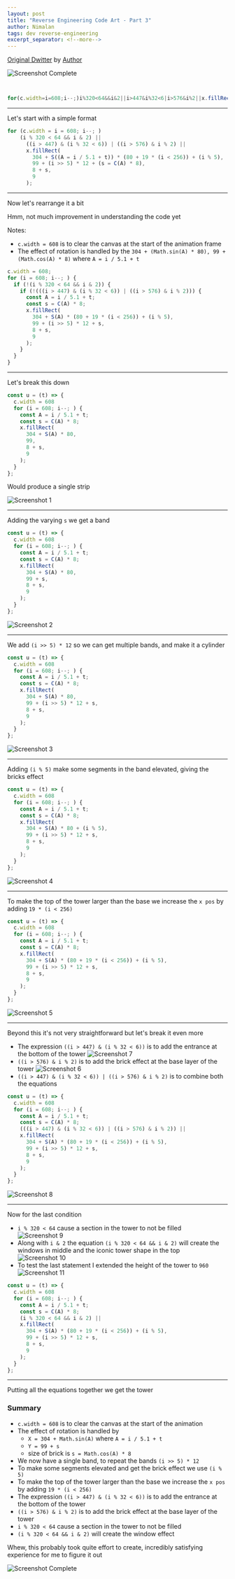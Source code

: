 ```yaml
---
layout: post
title: "Reverse Engineering Code Art - Part 3"
author: Nimalan
tags: dev reverse-engineering
excerpt_separator: <!--more-->
---
```


[Original Dwitter](https://www.dwitter.net/d/7423) by [Author](https://www.dwitter.net/u/jylikangas)

![Screenshot Complete](/assets/images/screenshot_tower.png)

```js


for(c.width=i=608;i--;)i%320<64&&i&2||i>447&i%32<6|i>576&i%2||x.fillRect(304+S(A=i/5.1+t)*(80+19*(i<256))+i%5,99+(i>>5)*12+(s=C(A)*8),8+s,9)


```

<!--more-->

---

Let's start with a simple format

```js
for (c.width = i = 608; i--; )
    (i % 320 < 64 && i & 2) ||
      ((i > 447) & (i % 32 < 6)) | ((i > 576) & i % 2) ||
      x.fillRect(
        304 + S((A = i / 5.1 + t)) * (80 + 19 * (i < 256)) + (i % 5),
        99 + (i >> 5) * 12 + (s = C(A) * 8),
        8 + s,
        9
      );
```

---

Now let's rearrange it a bit

Hmm, not much improvement in understanding the code yet

Notes:
- `c.width = 608` is to clear the canvas at the start of the animation frame
- The effect of rotation is handled by the `304 + (Math.sin(A) * 80), 99 + (Math.cos(A) * 8)` where `A = i / 5.1 + t`

```js
c.width = 608;
for (i = 608; i--; ) {
  if (!(i % 320 < 64 && i & 2)) {
    if (!(((i > 447) & (i % 32 < 6)) | ((i > 576) & i % 2))) {
      const A = i / 5.1 + t;
      const s = C(A) * 8;
      x.fillRect(
        304 + S(A) * (80 + 19 * (i < 256)) + (i % 5),
        99 + (i >> 5) * 12 + s,
        8 + s,
        9
      );
    }
  }
}
```

---

Let's break this down

```js
const u = (t) => {
  c.width = 608
  for (i = 608; i--; ) {
    const A = i / 5.1 + t;
    const s = C(A) * 8;
    x.fillRect(
      304 + S(A) * 80,
      99,
      8 + s,
      9
    );
  }
};
```

Would produce a single strip

![Screenshot 1](/assets/images/screenshot_tower_1.png)

---

Adding the varying `s` we get a band

```js
const u = (t) => {
  c.width = 608
  for (i = 608; i--; ) {
    const A = i / 5.1 + t;
    const s = C(A) * 8;
    x.fillRect(
      304 + S(A) * 80,
      99 + s,
      8 + s,
      9
    );
  }
};
```

![Screenshot 2](/assets/images/screenshot_tower_2.png)

---

We add `(i >> 5) * 12` so we can get multiple bands, and make it a cylinder

```js
const u = (t) => {
  c.width = 608
  for (i = 608; i--; ) {
    const A = i / 5.1 + t;
    const s = C(A) * 8;
    x.fillRect(
      304 + S(A) * 80,
      99 + (i >> 5) * 12 + s,
      8 + s,
      9
    );
  }
};
```

![Screenshot 3](/assets/images/screenshot_tower_3.png)

---

Adding `(i % 5)` make some segments in the band elevated, giving the bricks effect

```js
const u = (t) => {
  c.width = 608
  for (i = 608; i--; ) {
    const A = i / 5.1 + t;
    const s = C(A) * 8;
    x.fillRect(
      304 + S(A) * 80 + (i % 5),
      99 + (i >> 5) * 12 + s,
      8 + s,
      9
    );
  }
};
```

![Screenshot 4](/assets/images/screenshot_tower_4.png)

---

To make the top of the tower larger than the base we increase the `x pos` by adding `19 * (i < 256)`

```js
const u = (t) => {
  c.width = 608
  for (i = 608; i--; ) {
    const A = i / 5.1 + t;
    const s = C(A) * 8;
    x.fillRect(
      304 + S(A) * (80 + 19 * (i < 256)) + (i % 5),
      99 + (i >> 5) * 12 + s,
      8 + s,
      9
    );
  }
};
```

![Screenshot 5](/assets/images/screenshot_tower_5.png)

---

Beyond this it's not very straightforward but let's break it even more

- The expression `((i > 447) & (i % 32 < 6))` is to add the entrance at the bottom of the tower
![Screenshot 7](/assets/images/screenshot_tower_7.png)
- `((i > 576) & i % 2)` is to add the brick effect at the base layer of the tower
![Screenshot 6](/assets/images/screenshot_tower_6.png)
- `((i > 447) & (i % 32 < 6)) | ((i > 576) & i % 2)` is to combine both the equations

```js
const u = (t) => {
  c.width = 608
  for (i = 608; i--; ) {
    const A = i / 5.1 + t;
    const s = C(A) * 8;
    (((i > 447) & (i % 32 < 6)) | ((i > 576) & i % 2)) || 
    x.fillRect(
      304 + S(A) * (80 + 19 * (i < 256)) + (i % 5),
      99 + (i >> 5) * 12 + s,
      8 + s,
      9
    );
  }
};
```

![Screenshot 8](/assets/images/screenshot_tower_8.png)

---

Now for the last condition

- `i % 320 < 64` cause a section in the tower to not be filled
![Screenshot 9](/assets/images/screenshot_tower_9.png)
- Along with `i & 2` the equation `(i % 320 < 64 && i & 2)` will create the windows in middle and the iconic tower shape in the top
![Screenshot 10](/assets/images/screenshot_tower_10.png)
- To test the last statement I extended the height of the tower to `960`
![Screenshot 11](/assets/images/screenshot_tower_11.png)

```js
const u = (t) => {
  c.width = 608
  for (i = 608; i--; ) {
    const A = i / 5.1 + t;
    const s = C(A) * 8;
    (i % 320 < 64 && i & 2) || 
    x.fillRect(
      304 + S(A) * (80 + 19 * (i < 256)) + (i % 5),
      99 + (i >> 5) * 12 + s,
      8 + s,
      9
    );
  }
};
```

---

Putting all the equations together we get the tower

### Summary

- `c.width = 608` is to clear the canvas at the start of the animation
- The effect of rotation is handled by
  + `X = 304 + Math.sin(A)` where `A = i / 5.1 + t`
  + `Y = 99 + s`
  + size of brick is `s = Math.cos(A) * 8`
- We now have a single band, to repeat the bands `(i >> 5) * 12`
- To make some segments elevated and get the brick effect we use `(i % 5)`
- To make the top of the tower larger than the base we increase the `x pos` by adding `19 * (i < 256)`
- The expression `((i > 447) & (i % 32 < 6))` is to add the entrance at the bottom of the tower
- `((i > 576) & i % 2)` is to add the brick effect at the base layer of the tower
- `i % 320 < 64` cause a section in the tower to not be filled
- `(i % 320 < 64 && i & 2)` will create the window effect

Whew, this probably took quite effort to create, incredibly satisfying experience for me to figure it out

![Screenshot Complete](/assets/images/screenshot_tower.png)
